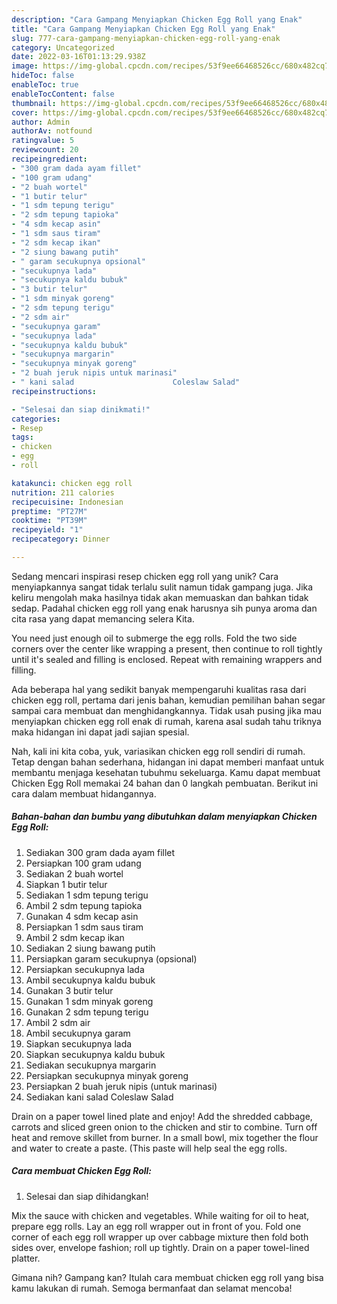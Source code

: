 ```yaml
---
description: "Cara Gampang Menyiapkan Chicken Egg Roll yang Enak"
title: "Cara Gampang Menyiapkan Chicken Egg Roll yang Enak"
slug: 777-cara-gampang-menyiapkan-chicken-egg-roll-yang-enak
category: Uncategorized
date: 2022-03-16T01:13:29.938Z
image: https://img-global.cpcdn.com/recipes/53f9ee66468526cc/680x482cq70/chicken-egg-roll-foto-resep-utama.jpg
hideToc: false
enableToc: true
enableTocContent: false
thumbnail: https://img-global.cpcdn.com/recipes/53f9ee66468526cc/680x482cq70/chicken-egg-roll-foto-resep-utama.jpg
cover: https://img-global.cpcdn.com/recipes/53f9ee66468526cc/680x482cq70/chicken-egg-roll-foto-resep-utama.jpg
author: Admin
authorAv: notfound
ratingvalue: 5
reviewcount: 20
recipeingredient:
- "300 gram dada ayam fillet"
- "100 gram udang"
- "2 buah wortel"
- "1 butir telur"
- "1 sdm tepung terigu"
- "2 sdm tepung tapioka"
- "4 sdm kecap asin"
- "1 sdm saus tiram"
- "2 sdm kecap ikan"
- "2 siung bawang putih"
- " garam secukupnya opsional"
- "secukupnya lada"
- "secukupnya kaldu bubuk"
- "3 butir telur"
- "1 sdm minyak goreng"
- "2 sdm tepung terigu"
- "2 sdm air"
- "secukupnya garam"
- "secukupnya lada"
- "secukupnya kaldu bubuk"
- "secukupnya margarin"
- "secukupnya minyak goreng"
- "2 buah jeruk nipis untuk marinasi"
- " kani salad                      Coleslaw Salad"
recipeinstructions:

- "Selesai dan siap dinikmati!"
categories:
- Resep
tags:
- chicken
- egg
- roll

katakunci: chicken egg roll 
nutrition: 211 calories
recipecuisine: Indonesian
preptime: "PT27M"
cooktime: "PT39M"
recipeyield: "1"
recipecategory: Dinner

---
```





Sedang mencari inspirasi resep chicken egg roll yang unik? Cara menyiapkannya sangat tidak terlalu sulit namun tidak gampang juga. Jika keliru mengolah maka hasilnya tidak akan memuaskan dan bahkan tidak sedap. Padahal chicken egg roll yang enak harusnya sih punya aroma dan cita rasa yang dapat memancing selera Kita.





You need just enough oil to submerge the egg rolls. Fold the two side corners over the center like wrapping a present, then continue to roll tightly until it&#39;s sealed and filling is enclosed. Repeat with remaining wrappers and filling.

Ada beberapa hal yang sedikit banyak mempengaruhi kualitas rasa dari chicken egg roll, pertama dari jenis bahan, kemudian pemilihan bahan segar sampai cara membuat dan menghidangkannya. Tidak usah pusing jika mau menyiapkan chicken egg roll enak di rumah, karena asal sudah tahu triknya maka hidangan ini dapat jadi sajian spesial.






Nah, kali ini kita coba, yuk, variasikan chicken egg roll sendiri di rumah. Tetap dengan bahan sederhana, hidangan ini dapat memberi manfaat untuk membantu menjaga kesehatan tubuhmu sekeluarga. Kamu dapat membuat Chicken Egg Roll memakai 24 bahan dan 0 langkah pembuatan. Berikut ini cara dalam membuat hidangannya.

<!--inarticleads1-->

##### Bahan-bahan dan bumbu yang dibutuhkan dalam menyiapkan Chicken Egg Roll:

1. Sediakan 300 gram dada ayam fillet
1. Persiapkan 100 gram udang
1. Sediakan 2 buah wortel
1. Siapkan 1 butir telur
1. Sediakan 1 sdm tepung terigu
1. Ambil 2 sdm tepung tapioka
1. Gunakan 4 sdm kecap asin
1. Persiapkan 1 sdm saus tiram
1. Ambil 2 sdm kecap ikan
1. Sediakan 2 siung bawang putih
1. Persiapkan  garam secukupnya (opsional)
1. Persiapkan secukupnya lada
1. Ambil secukupnya kaldu bubuk
1. Gunakan 3 butir telur
1. Gunakan 1 sdm minyak goreng
1. Gunakan 2 sdm tepung terigu
1. Ambil 2 sdm air
1. Ambil secukupnya garam
1. Siapkan secukupnya lada
1. Siapkan secukupnya kaldu bubuk
1. Sediakan secukupnya margarin
1. Persiapkan secukupnya minyak goreng
1. Persiapkan 2 buah jeruk nipis (untuk marinasi)
1. Sediakan  kani salad                      Coleslaw Salad


Drain on a paper towel lined plate and enjoy! Add the shredded cabbage, carrots and sliced green onion to the chicken and stir to combine. Turn off heat and remove skillet from burner. In a small bowl, mix together the flour and water to create a paste. (This paste will help seal the egg rolls. 

<!--inarticleads2-->

##### Cara membuat Chicken Egg Roll:


1. Selesai dan siap dihidangkan!

Mix the sauce with chicken and vegetables. While waiting for oil to heat, prepare egg rolls. Lay an egg roll wrapper out in front of you. Fold one corner of each egg roll wrapper up over cabbage mixture then fold both sides over, envelope fashion; roll up tightly. Drain on a paper towel-lined platter. 

Gimana nih? Gampang kan? Itulah cara membuat chicken egg roll yang bisa kamu lakukan di rumah. Semoga bermanfaat dan selamat mencoba!
